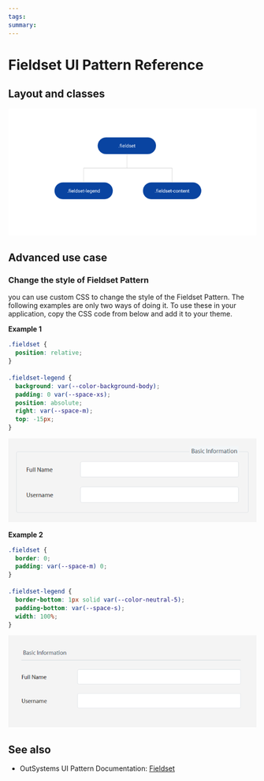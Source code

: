 ```yaml
---
tags:
summary: 
---
```


# Fieldset UI Pattern Reference

## Layout and classes

![](<images/fieldset-image-2.png>)

## Advanced use case

### Change the style of Fieldset Pattern

you can use custom CSS to change the style of the Fieldset Pattern. The following examples are only two ways of doing it. To use these in your application, copy the CSS code from below and add it to your theme.

**Example 1**

```css
.fieldset {
  position: relative;
}

.fieldset-legend {
  background: var(--color-background-body);
  padding: 0 var(--space-xs);
  position: absolute;
  right: var(--space-m);
  top: -15px;
}
```
![](<images/fieldset-image-3.png>)

**Example 2**

```css
.fieldset {
  border: 0;
  padding: var(--space-m) 0;
}

.fieldset-legend {
  border-bottom: 1px solid var(--color-neutral-5);
  padding-bottom: var(--space-s);
  width: 100%;
}
```
![](<images/fieldset-image-4.png>)


## See also
* OutSystems UI Pattern Documentation: [Fieldset](https://success.outsystems.com/Documentation/11/Developing_an_Application/Design_UI/Patterns/Using_Web_Patterns/Utilities/Fieldset)
